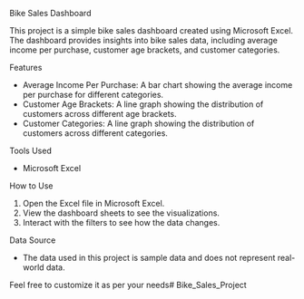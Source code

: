 Bike Sales Dashboard

This project is a simple bike sales dashboard created using Microsoft Excel. The dashboard provides insights into bike sales data, including average income per purchase, customer age brackets, and customer categories.

Features
- Average Income Per Purchase: A bar chart showing the average income per purchase for different categories.
- Customer Age Brackets: A line graph showing the distribution of customers across different age brackets.
- Customer Categories: A line graph showing the distribution of customers across different categories.

Tools Used
- Microsoft Excel

How to Use
1. Open the Excel file in Microsoft Excel.
2. View the dashboard sheets to see the visualizations.
3. Interact with the filters to see how the data changes.

Data Source
- The data used in this project is sample data and does not represent real-world data.

Feel free to customize it as per your needs# Bike_Sales_Project
